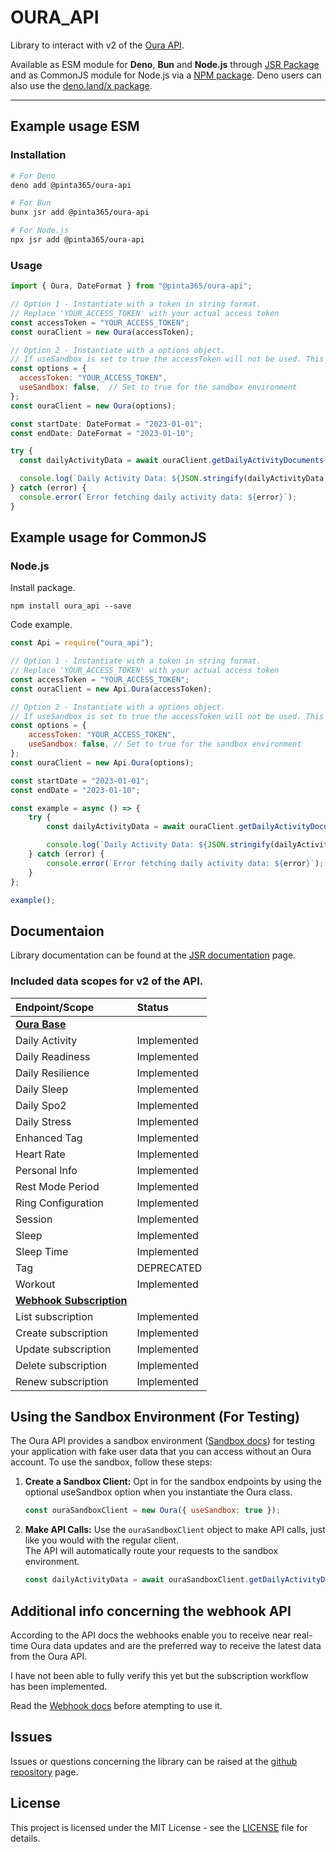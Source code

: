 # OURA_API

Library to interact with v2 of the [Oura API](https://cloud.ouraring.com/v2/docs).

Available as ESM module for **Deno**, **Bun** and **Node.js** through [JSR Package](https://jsr.io/@pinta365/oura-api)
and as CommonJS module for Node.js via a [NPM package](https://www.npmjs.com/package/oura_api). Deno users can also use
the [deno.land/x package](https://deno.land/x/oura_api).

---

## Example usage ESM

### Installation

```bash
# For Deno
deno add @pinta365/oura-api

# For Bun
bunx jsr add @pinta365/oura-api

# For Node.js
npx jsr add @pinta365/oura-api
```

### Usage

```javascript
import { Oura, DateFormat } from "@pinta365/oura-api";

// Option 1 - Instantiate with a token in string format.
// Replace 'YOUR_ACCESS_TOKEN' with your actual access token
const accessToken = "YOUR_ACCESS_TOKEN";
const ouraClient = new Oura(accessToken);

// Option 2 - Instantiate with a options object.
// If useSandbox is set to true the accessToken will not be used. This is also the only way to opt into the sandbox environment. See more details about the sandbox further down.
const options = {
  accessToken: "YOUR_ACCESS_TOKEN",
  useSandbox: false,  // Set to true for the sandbox environment
};
const ouraClient = new Oura(options);

const startDate: DateFormat = "2023-01-01";
const endDate: DateFormat = "2023-01-10";

try {
  const dailyActivityData = await ouraClient.getDailyActivityDocuments(startDate, endDate);

  console.log(`Daily Activity Data: ${JSON.stringify(dailyActivityData, null, 4)}`);
} catch (error) {
  console.error(`Error fetching daily activity data: ${error}`);
}
```

## Example usage for CommonJS

### Node.js

Install package.

```
npm install oura_api --save
```

Code example.

```javascript
const Api = require("oura_api");

// Option 1 - Instantiate with a token in string format.
// Replace 'YOUR_ACCESS_TOKEN' with your actual access token
const accessToken = "YOUR_ACCESS_TOKEN";
const ouraClient = new Api.Oura(accessToken);

// Option 2 - Instantiate with a options object.
// If useSandbox is set to true the accessToken will not be used. This is also the only way to opt into the sandbox environment. See more details about the sandbox further down.
const options = {
    accessToken: "YOUR_ACCESS_TOKEN",
    useSandbox: false, // Set to true for the sandbox environment
};
const ouraClient = new Api.Oura(options);

const startDate = "2023-01-01";
const endDate = "2023-01-10";

const example = async () => {
    try {
        const dailyActivityData = await ouraClient.getDailyActivityDocuments(startDate, endDate);

        console.log(`Daily Activity Data: ${JSON.stringify(dailyActivityData, null, 4)}`);
    } catch (error) {
        console.error(`Error fetching daily activity data: ${error}`);
    }
};

example();
```

## Documentaion

Library documentation can be found at the [JSR documentation](https://jsr.io/@pinta365/oura-api/doc) page.

### Included data scopes for v2 of the API.

| Endpoint/Scope                                                              | Status      |
| :-------------------------------------------------------------------------- | :---------- |
| **[Oura Base](https://jsr.io/@pinta365/oura-api/doc/~/Oura)**               |             |
| Daily Activity                                                              | Implemented |
| Daily Readiness                                                             | Implemented |
| Daily Resilience                                                            | Implemented |
| Daily Sleep                                                                 | Implemented |
| Daily Spo2                                                                  | Implemented |
| Daily Stress                                                                | Implemented |
| Enhanced Tag                                                                | Implemented |
| Heart Rate                                                                  | Implemented |
| Personal Info                                                               | Implemented |
| Rest Mode Period                                                            | Implemented |
| Ring Configuration                                                          | Implemented |
| Session                                                                     | Implemented |
| Sleep                                                                       | Implemented |
| Sleep Time                                                                  | Implemented |
| Tag                                                                         | DEPRECATED  |
| Workout                                                                     | Implemented |
| **[Webhook Subscription](https://jsr.io/@pinta365/oura-api/doc/~/Webhook)** |             |
| List subscription                                                           | Implemented |
| Create subscription                                                         | Implemented |
| Update subscription                                                         | Implemented |
| Delete subscription                                                         | Implemented |
| Renew subscription                                                          | Implemented |

## Using the Sandbox Environment (For Testing)

The Oura API provides a sandbox environment ([Sandbox docs](https://cloud.ouraring.com/v2/docs#tag/Sandbox-Routes)) for
testing your application with fake user data that you can access without an Oura account. To use the sandbox, follow
these steps:

1. **Create a Sandbox Client:** Opt in for the sandbox endpoints by using the optional useSandbox option when you
   instantiate the Oura class.
   ```javascript
   const ouraSandboxClient = new Oura({ useSandbox: true });
   ```
2. **Make API Calls:** Use the `ouraSandboxClient` object to make API calls, just like you would with the regular
   client.\
   The API will automatically route your requests to the sandbox environment.
   ```javascript
   const dailyActivityData = await ouraSandboxClient.getDailyActivityDocuments(startDate, endDate);
   ```

## Additional info concerning the webhook API

According to the API docs the webhooks enable you to receive near real-time Oura data updates and are the preferred way
to receive the latest data from the Oura API.

I have not been able to fully verify this yet but the subscription workflow has been implemented.

Read the [Webhook docs](https://cloud.ouraring.com/v2/docs#tag/Webhook-Subscription-Routes) before atempting to use it.

## Issues

Issues or questions concerning the library can be raised at the
[github repository](https://github.com/Pinta365/oura_api/issues) page.

## License

This project is licensed under the MIT License - see the [LICENSE](LICENSE) file for details.
